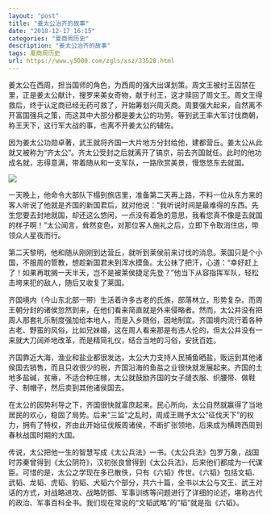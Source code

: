 ```yaml
---
layout: "post"
title: "姜太公治齐的故事"
date: "2018-12-17 16:15"
categories: "夏商周历史"
description: "姜太公治齐的故事"
tags: 夏商周历史
url: https://www.y5000.com/zgls/xsz/33528.html
---
```






姜太公在西周，担当国师的角色，为西周的强大出谋划策。周文王被纣王囚禁在里，正是姜太公献计，搜罗来美女奇物，献于纣王，这才赎回了周文王。周文王得救后，终于认定商已经无药可救了，开始筹划兴周灭商。周要强大起来，自然离不开富国强兵之策，而这其中大部分都是姜太公的功劳。等到武王率大军讨伐商朝，称王天下，这行军大战的事，也离不开姜太公的辅佐。

因为姜太公功勋卓著，武王就将齐国一大片地方分封给他，建都营丘。姜太公从此就又被称为“齐太公”。齐太公受封之后就离开了镐京，前去齐国就任。此时的他功成名就，志得意满，带着随从和一支军队，一路欣赏美景，慢悠悠东去就国。

![](https://img.y5000.com/uploads/allimg/180921/8-1P9211A3451H.jpg)

一天晚上，他命令大部队下榻到旅店里，准备第二天再上路，不料一位从东方来的客人听说了他就是齐国的新国君后，就对他说：“我听说时间是最难得的东西。先生您要去封地就国，却还这么悠闲，一点没有着急的意思，我看您真不像是去就国的样子啊！”太公闻言，耸然变色，对那位客人施礼之后，立即下令取消住店，带领众人星夜而行。

第二天黎明，他和随从刚刚到达营丘，就听到莱侯前来讨伐的消息。莱国只是个小国，不服周的管教，想趁新国君未到浑水摸鱼。太公抹了把汗，心道：“幸好赶上了！如果再耽搁一天半天，岂不是被莱侯捷足先登？”他当下从容指挥军队，轻松击垮来犯的敌人，随后又收复了莱国。

齐国境内（今山东北部一带）生活着许多古老的氏族，部落林立，形势复杂。而周王朝分封的诸侯忽然到来，在他们看来简直就是外来侵略者。然而，太公并没有把周人那套礼乐制度强加给本地人，而是入乡随俗，因地制宜。齐国境内流行着各种古老、野蛮的风俗，比如兄妹婚，这在周人看来那是有违人伦的，但太公并没有一来就大刀阔斧地改革，而是精简礼仪，结合当地的习俗，安抚百姓。

齐国靠近大海，渔业和盐业都很发达，太公大力支持人民捕鱼晒盐，贩运到其他诸侯国去销售，而且只收很少的税，齐国沿海的鱼盐之业很快就发展起来。齐国的土地多盐碱，贫瘠，不适合种庄稼，太公就鼓励齐国的女子缝衣服、织腰带、做鞋子、制帽子，然后卖到其他诸侯国去。

在太公的因势利导之下，齐国很快就富庶起来。民心所向，太公自然就赢得了当地居民的欢心，稳固了局势。后来“三监”之乱时，周成王赐予太公“征伐天下”的权力，拥有了特权，齐由此开始征伐叛周诸侯，不断扩张领地，后来成为横跨西周到春秋战国时期的大国。

传说，太公把他一生的智慧写成《太公兵法》一书。《太公兵法》包罗万象，战国时苏秦曾得到《太公阴符》，汉初张良曾得到《太公兵法》，后来他们都成为一代谋臣。可惜的是，太公之学现在多已散佚，只有《六韬》传世。《六韬》包括文韬、武韬、龙韬、虎韬、豹韬、犬韬六个部分，共六十篇，全书以太公与文王、武王对话的方式，对战略进攻、战略防御、军事训练等问题进行了详细的论述，堪称古代的政治、军事百科全书。我们现在常说的“文韬武略”的“韬”就是指《六韬》。
